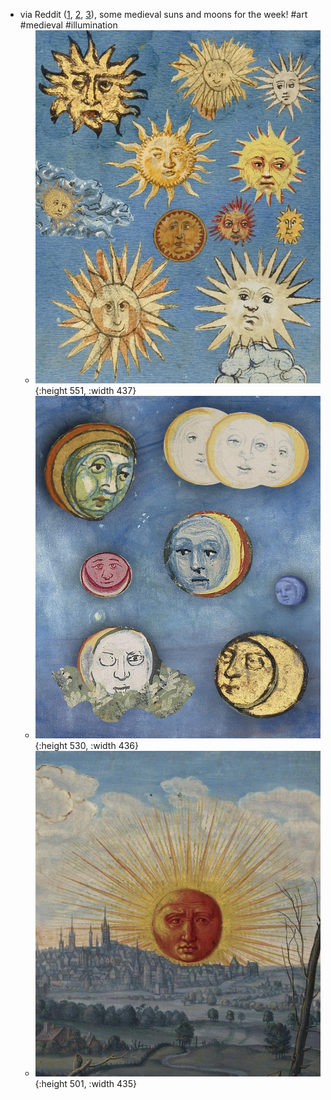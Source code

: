 - via Reddit ([1](https://www.reddit.com/r/MedievalCreatures/comments/1lyp0l9/heres_some_sunshine_to_brighten_up_your_sunday/), [2](https://www.reddit.com/r/MedievalCreatures/comments/1lz0vc8/and_now_here_are_some_moons_to_wind_down_your/), [3](https://www.reddit.com/r/MedievalCreatures/comments/1l5i2yh/good_morning/)), some medieval suns and moons for the week! #art #medieval #illumination
	- ![25p0fx3t5mcf1.jpeg](../assets/25p0fx3t5mcf1_1753328085604_0.jpeg){:height 551, :width 437}
	- ![n2fq66w9wocf1.jpeg](../assets/n2fq66w9wocf1_1753328150529_0.jpeg){:height 530, :width 436}
	- ![ul5oys85kh5f1.jpeg](../assets/ul5oys85kh5f1_1753328231199_0.jpeg){:height 501, :width 435}